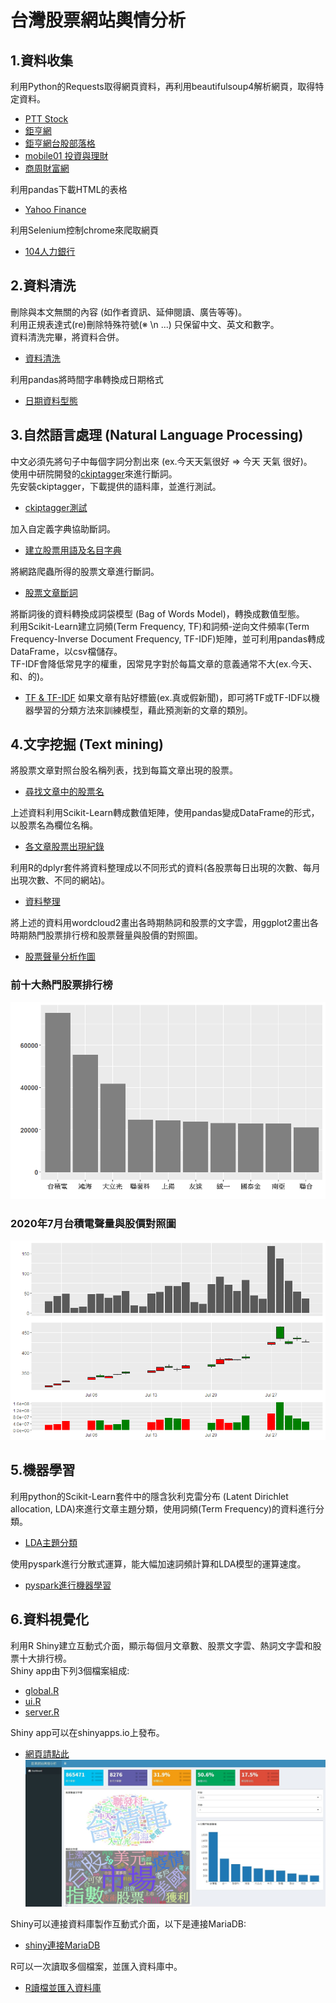 # 台灣股票網站輿情分析

## 1.資料收集
利用Python的Requests取得網頁資料，再利用beautifulsoup4解析網頁，取得特定資料。
* [PTT Stock](https://github.com/KangChungLin/Public-Opinion-Analysis/blob/master/ptt_stock.ipynb)
* [鉅亨網](https://github.com/KangChungLin/Public-Opinion-Analysis/blob/master/gihun.ipynb)
* [鉅亨網台股部落格](https://github.com/KangChungLin/Public-Opinion-Analysis/blob/master/gihun_blog.ipynb)
* [mobile01 投資與理財](https://github.com/KangChungLin/Public-Opinion-Analysis/blob/master/gihun_blog.ipynb)
* [商周財富網](https://github.com/KangChungLin/Public-Opinion-Analysis/blob/master/businessweekly.ipynb)

利用pandas下載HTML的表格
* [Yahoo Finance](https://github.com/KangChungLin/Public-Opinion-Analysis/blob/master/stock_price.ipynb)

利用Selenium控制chrome來爬取網頁
* [104人力銀行](https://github.com/KangChungLin/Public-Opinion-Analysis/blob/master/JobBank.ipynb)

## 2.資料清洗
刪除與本文無關的內容 (如作者資訊、延伸閱讀、廣告等等)。\
利用正規表達式(re)刪除特殊符號(※ \\n ...) 只保留中文、英文和數字。\
資料清洗完畢，將資料合併。
* [資料清洗](https://github.com/KangChungLin/Public-Opinion-Analysis/blob/master/clean%26combine.ipynb)

利用pandas將時間字串轉換成日期格式
* [日期資料型態](https://github.com/KangChungLin/Public-Opinion-Analysis/blob/master/convert_to_datetime.ipynb)

## 3.自然語言處理 (Natural Language Processing)
中文必須先將句子中每個字詞分割出來 (ex.今天天氣很好 => 今天 天氣 很好)。\
使用中研院開發的[ckiptagger](https://github.com/ckiplab/ckiptagger)來進行斷詞。\
先安裝ckiptagger，下載提供的語料庫，並進行測試。
* [ckiptagger測試](https://github.com/KangChungLin/Public-Opinion-Analysis/blob/master/ckiptagger_demo.ipynb)

加入自定義字典協助斷詞。
* [建立股票用語及名目字典](https://github.com/KangChungLin/Public-Opinion-Analysis/blob/master/build_dict.ipynb)

將網路爬蟲所得的股票文章進行斷詞。
* [股票文章斷詞](https://github.com/KangChungLin/Public-Opinion-Analysis/blob/master/word_segment.ipynb)

將斷詞後的資料轉換成詞袋模型 (Bag of Words Model)，轉換成數值型態。\
利用Scikit-Learn建立詞頻(Term Frequency, TF)和詞頻-逆向文件頻率(Term Frequency-Inverse Document Frequency, TF-IDF)矩陣，並可利用pandas轉成DataFrame，以csv檔儲存。\
TF-IDF會降低常見字的權重，因常見字對於每篇文章的意義通常不大(ex.今天、和、的)。
* [TF & TF-IDF](https://github.com/KangChungLin/Public-Opinion-Analysis/blob/master/word_segment.ipynb)
如果文章有貼好標籤(ex.真或假新聞)，即可將TF或TF-IDF以機器學習的分類方法來訓練模型，藉此預測新的文章的類別。

## 4.文字挖掘 (Text mining)
將股票文章對照台股名稱列表，找到每篇文章出現的股票。
* [尋找文章中的股票名](https://github.com/KangChungLin/Public-Opinion-Analysis/blob/master/find_stock.ipynb)

上述資料利用Scikit-Learn轉成數值矩陣，使用pandas變成DataFrame的形式，以股票名為欄位名稱。
* [各文章股票出現紀錄](https://github.com/KangChungLin/Public-Opinion-Analysis/blob/master/stock_trend.ipynb)

利用R的dplyr套件將資料整理成以不同形式的資料(各股票每日出現的次數、每月出現次數、不同的網站)。
* [資料整理](https://github.com/KangChungLin/Public-Opinion-Analysis/blob/master/sortbyDate.R)

將上述的資料用wordcloud2畫出各時期熱詞和股票的文字雲，用ggplot2畫出各時期熱門股票排行榜和股票聲量與股價的對照圖。
* [股票聲量分析作圖](https://github.com/KangChungLin/Public-Opinion-Analysis/blob/master/stock_plot.R)

### 前十大熱門股票排行榜
![image](https://github.com/KangChungLin/Public-Opinion-Analysis/blob/master/hot_stock.png)
### 2020年7月台積電聲量與股價對照圖
![image](https://github.com/KangChungLin/Public-Opinion-Analysis/blob/master/TWstock_2330_202007.png)

## 5.機器學習
利用python的Scikit-Learn套件中的隱含狄利克雷分布 (Latent Dirichlet allocation, LDA)來進行文章主題分類，使用詞頻(Term Frequency)的資料進行分類。
* [LDA主題分類](https://github.com/KangChungLin/Public-Opinion-Analysis/blob/master/document_classify.ipynb)

使用pyspark進行分散式運算，能大幅加速詞頻計算和LDA模型的運算速度。
* [pyspark進行機器學習](https://github.com/KangChungLin/Public-Opinion-Analysis/blob/master/pyspark_LDA.ipynb)

## 6.資料視覺化
利用R Shiny建立互動式介面，顯示每個月文章數、股票文字雲、熱詞文字雲和股票十大排行榜。\
Shiny app由下列3個檔案組成:
* [global.R](https://github.com/KangChungLin/Public-Opinion-Analysis/blob/master/global.R)
* [ui.R](https://github.com/KangChungLin/Public-Opinion-Analysis/blob/master/ui.R)
* [server.R](https://github.com/KangChungLin/Public-Opinion-Analysis/blob/master/server.R)

Shiny app可以在shinyapps.io上發布。
* [網頁請點此](https://kangchunglin.shinyapps.io/stock_shiny/)
![image](https://github.com/KangChungLin/Public-Opinion-Analysis/blob/master/stock_web.jpg)

Shiny可以連接資料庫製作互動式介面，以下是連接MariaDB:
* [shiny連接MariaDB](https://github.com/KangChungLin/Public-Opinion-Analysis/blob/master/ShinyConnectToDB.R)

R可以一次讀取多個檔案，並匯入資料庫中。
* [R讀檔並匯入資料庫](https://github.com/KangChungLin/Public-Opinion-Analysis/blob/master/read_files%26import_to_db.R)
